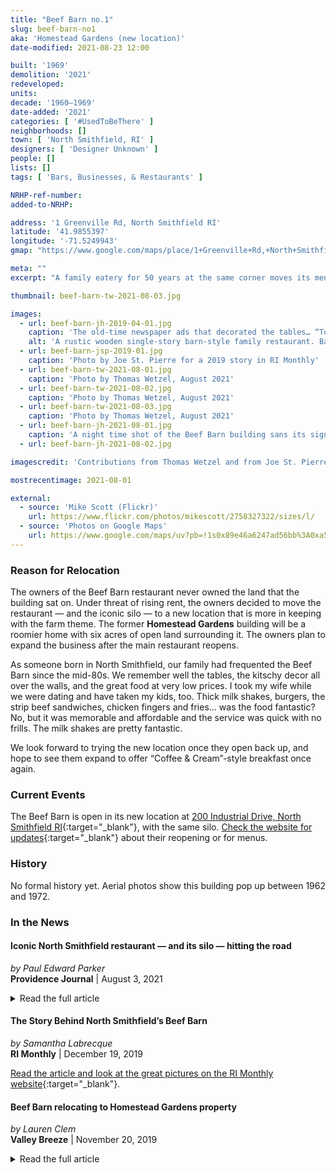 ```yaml
---
title: "Beef Barn no.1"
slug: beef-barn-no1
aka: 'Homestead Gardens (new location)'
date-modified: 2021-08-23 12:00

built: '1969'
demolition: '2021'
redeveloped:
units:
decade: '1960–1969'
date-added: '2021'
categories: [ '#UsedToBeThere' ]
neighborhoods: []
town: [ 'North Smithfield, RI' ]
designers: [ 'Designer Unknown' ]
people: []
lists: []
tags: [ 'Bars, Businesses, & Restaurants' ]

NRHP-ref-number:
added-to-NRHP:

address: '1 Greenville Rd, North Smithfield RI'
latitude: '41.9855397'
longitude: '-71.5249943'
gmap: "https://www.google.com/maps/place/1+Greenville+Rd,+North+Smithfield,+RI+02896/@41.9855397,-71.5249943,17z/data=!3m1!4b1!4m5!3m4!1s0x89e46a6247ba014f:0x5fdcda8a4ffe6eba!8m2!3d41.9855397!4d-71.5228056"

meta: ""
excerpt: "A family eatery for 50 years at the same corner moves its menu and its silo to a new location in 2021"

thumbnail: beef-barn-tw-2021-08-03.jpg

images:
  - url: beef-barn-jh-2019-04-01.jpg
    caption: 'The old-time newspaper ads that decorated the tables… “Torpid Liver” got us every time'
    alt: 'A rustic wooden single-story barn-style family restaurant. Bare wide plank wooden siding, red painted trim accents, bright red letter sign across the front, and a large painted red silo on the right side.'
  - url: beef-barn-jsp-2019-01.jpg
    caption: 'Photo by Joe St. Pierre for a 2019 story in RI Monthly'
  - url: beef-barn-tw-2021-08-01.jpg
    caption: 'Photo by Thomas Wetzel, August 2021'
  - url: beef-barn-tw-2021-08-02.jpg
    caption: 'Photo by Thomas Wetzel, August 2021'
  - url: beef-barn-tw-2021-08-03.jpg
    caption: 'Photo by Thomas Wetzel, August 2021'
  - url: beef-barn-jh-2021-08-01.jpg
    caption: 'A night time shot of the Beef Barn building sans its sign, interior, and silo'
  - url: beef-barn-jh-2021-08-02.jpg

imagescredit: 'Contributions from Thomas Wetzel and from Joe St. Pierre for RI Monthly'

mostrecentimage: 2021-08-01

external:
  - source: 'Mike Scott (Flickr)'
    url: https://www.flickr.com/photos/mikescott/2758327322/sizes/l/
  - source: 'Photos on Google Maps'
    url: https://www.google.com/maps/uv?pb=!1s0x89e46a6247ad56bb%3A0xa57d0aa64717af41!3m1!7e115!5sGoogle%20Search!15sCgIgAQ&hl=en&imagekey=!1e10!2sAF1QipPtvCYEzuWAECLgfSxtpvM1G0i38AZg7TPcGKEt&sa=X&ved=2ahUKEwj03pv7mMbyAhUhneAKHQfxB9AQ9fkHKAB6BAgBEEc
---
```


### Reason for Relocation

The owners of the Beef Barn restaurant never owned the land that the building sat on. Under threat of rising rent, the owners decided to move the restaurant — and the iconic silo — to a new location that is more in keeping with the farm theme. The former **Homestead Gardens** building will be a roomier home with six acres of open land surrounding it. The owners plan to expand the business after the main restaurant reopens. 

As someone born in North Smithfield, our family had frequented the Beef Barn since the mid-80s. We remember well the tables, the kitschy decor all over the walls, and the great food at very low prices. I took my wife while we were dating and have taken my kids, too. Thick milk shakes, burgers, the strip beef sandwiches, chicken fingers and fries… was the food fantastic? No, but it was memorable and affordable and the service was quick with no frills. The milk shakes are pretty fantastic. 

We look forward to trying the new location once they open back up, and hope to see them expand to offer “Coffee & Cream”-style breakfast once again. 


### Current Events

The Beef Barn is open in its new location at [200 Industrial Drive, North Smithfield RI](//www.google.com/maps/place/200+Industrial+Dr,+North+Smithfield,+RI+02896/@41.989591,-71.5606767,17z/data=!3m1!4b1!4m5!3m4!1s0x89e46abaeefe06ff:0x22687a6646840dda!8m2!3d41.989591!4d-71.558488){:target="_blank"}, with the same silo. [Check the website for updates](//www.thebeefbarn.com){:target="_blank"} about their reopening or for menus. 


### History

No formal history yet. Aerial photos show this building pop up between 1962 and 1972. 


### In the News


#### Iconic North Smithfield restaurant — and its silo — hitting the road

_by Paul Edward Parker_  
**Providence Journal** | August 3, 2021

<details markdown="1" class="rhythm">
  <summary>Read the full article</summary>

In the late 1970s, Rolande Branchaud found herself the single mother of two and owner of a failing restaurant that would become a Northern Rhode Island icon: the Beef Barn.

Today, the more-than-50-year-old family business finds itself at a crossroads again.

Although the Beef Barn has been on the same corner for half a century, it never owned the building or the land it calls home.

The perils of that lack of ownership came into sharper focus in December 2017, when the Coffee & Cream, a popular breakfast and coffee shop that shares the same parcel, burned down.

The company that owns the land offered no guarantees that a future tenant would be a compatible business. And it said the rents would rise sharply, according to Michelle Branchaud, Rolande Branchaud’s daughter and current owner of the business with her brother, Marc Branchaud.

So now, the Beef Barn is hitting the road, but not straying far from its roots.

The original Beef Barn, which will remain open through Sunday at 1 Greenville Rd., was the brainchild of Normand Branchaud, Rolande’s husband at the time, although a key part of it dates to Normand’s father, Milton Branchaud.

Milton and his two brothers, Ernest and Henry, owned the Pound Hill Dairy Farm, which, like most dairy farms, had a barn and a silo.

Over the years, the silo wound up being moved to the Marshall Farm, where it sat in 1969 when Normand dreamed up the Beef Barn.

“Normand might have worked a deal,” said cousin Roger Branchaud.

When the Beef Barn opened, it featured a small dining room in the silo, attached to the rest of the restaurant.

Normand’s children say that as much as their father was creative — he was the force behind the Coffee & Cream and other area eateries — he wasn’t much of a businessman.

When Rolande divorced Normand — the decree was final in 1980 but had been years in the making — the Beef Barn was broke. Marc and Michelle credit their mother, who had been a hairdresser in Manville before jumping into the restaurant business, for building it into an enduring success.

The new Beef Barn, at [200 Industrial Drive](//www.google.com/maps/place/200+Industrial+Dr,+North+Smithfield,+RI+02896/@41.989591,-71.5606767,17z/data=!3m1!4b1!4m5!3m4!1s0x89e46abaeefe06ff:0x22687a6646840dda!8m2!3d41.989591!4d-71.558488){:target="_blank"}, about two miles from the original, will feature the original silo from Milton’s farm.

After the original restaurant closes Sunday, the silo will be dismantled, along with the refrigeration and other restaurant equipment, and moved up the road, where it will again be a dining room with five two-person tables.

The new Beef Barn will have an air of familiarity to customers of the old restaurant. The layout will be built around a central U-shaped service counter, but the silo will be to the left instead of to the right of the counter and the dimensions will be a little roomier.

The menu will be the same, featuring the signature roast beef and pastrami sandwiches, along with steak sandwiches, burgers, chicken cutlets and fries, plus something new: beer and wine.

Patrons will find a much roomier 65-car parking lot on the six-acre parcel that the Branchauds bought for $450,000. The Branchauds put more than that into renovations to two existing buildings on the property, including a post-and-beam addition to the main restaurant building.

What will be brand new to current customers is the second building: the Pound Hill Creamery & Café, harking back to Milton and his brothers on the Pound Hill Dairy Farm.

The creamery will feature Gifford’s ice cream, coffee and simple breakfast foods, such as muffins, bagels, egg sandwiches and fruit cups.

Both the main restaurant and the creamery will have indoor and outdoor seating.

The Branchauds hope to open the new location — they will be maintaining a second Beef Barn in Bellingham, Massachusetts — by Labor Day weekend.

_Captured August 22, 2021 from https://www.providencejournal.com/story/news/local/2021/08/03/iconic-beef-barn-restaurant-moving-new-location-north-smithfield/5453573001/_

</details>


#### The Story Behind North Smithfield’s Beef Barn

_by Samantha Labrecque_  
**RI Monthly** | December 19, 2019

[Read the article and look at the great pictures on the RI Monthly website](//www.rimonthly.com/beef-barn-north-smithfield){:target="_blank"}. 


#### Beef Barn relocating to Homestead Gardens property

_by Lauren Clem_  
**Valley Breeze** | November 20, 2019

<details markdown="1" class="rhythm">
  <summary>Read the full article</summary>
  
It was 1969 when Normand Branchaud, father of current owners Marc and Michelle Branchaud, opened the Beef Barn restaurant on the corner of Smithfield and Greenville Roads.

Now, 50 years later, the business is on the move, with a new location planned for a property that’s familiar to many area residents.

On Saturday, the owners announced on Facebook they plan to move the business to the former Homestead Gardens property at 200 Industrial Drive. The post drew an immediate reaction from the restaurant’s many devoted patrons, quickly racking up more than 600 shares.

Explaining the decision to move, Marc and Michelle said it came about because of physical limitations at their current property. The corner lot, which is owned by the Valliere family of North Smithfield, has limited parking and suffers from congestion at the light on Smithfield Road. The new location, they said, will offer six acres of property with room to expand the business.

“This rustic setting will allow us to not only increase our seating capacity, but also provide outdoor seasonal seating and ample parking,” they wrote. “Our plan is to keep as much originality of the ‘Barn’ with a little more elbow room.”

In 1969, Normand Branchaud constructed the original Beef Barn after leasing the corner lot from the Valliere family. His ex-wife, Rolande, later took over the business, eventually passing it on to their son, Marc, and daughter, Michelle. Normand continued to operate Coffee & Cream restaurant in the building next door, which today is owned by his son, Jonathan.

In December 2017, the building that housed Coffee & Cream was destroyed by a fire, leaving an empty space next to the Beef Barn’s iconic building. Though the Beef Barn was unharmed, Marc and Michelle said in their post that fire and demolition issues contributed to the decision to move the business. Coffee & Cream reopened at a new location in Slatersville Plaza this week.

The move will bring new life to a property that has been empty for many years. Once a private business known for its farm animals and Christmas displays, Homestead Gardens later reopened as a recreational space and workshop for people with disabilities under the Woonsocket-based Homestead Group. Since the group left the property in 2011, it’s been the site of occasional events and briefly hosted an ice cream shop. At one time, the town considered purchasing the property to build a new public safety complex.

Marc and Michelle said they hope to complete renovations at the new property and open in late summer 2020. The current location will remain open seven days per week in the meantime, they said.

The announcement drew mixed reactions from patrons. While most applauded the move, some, in typical Rhode Island fashion, said the new location – just over two miles from the current location – was too far away to frequent.

This is the second major announcement to come out of the popular business in the past few years. In 2017, the Branchauds reopened a second location in Bellingham, Mass., that their father had briefly run in the 1970s.

The new location, like the Bellingham location, will serve beer and wine along with the usual menu of roast beef and casual favorites.

_Captured August 22, 2021 from https://www.valleybreeze.com/2019-11-20/woonsocket-north-smithfield/beef-barn-relocating-homestead-gardens-property#.YSMGzC1h1Z0_

</details>
